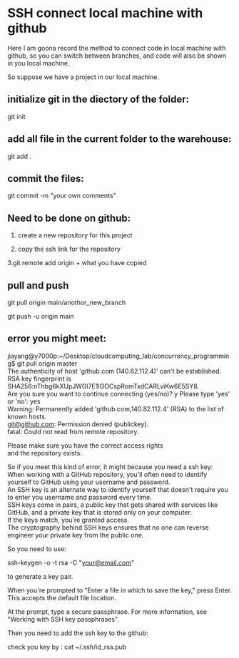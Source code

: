 # SSH connect local machine with github

Here I am goona record the method to connect code in local machine with github, so you can switch between branches, and code will also be shown in you local machine.


So suppose we have a project in our local machine.

## initialize git in the diectory of the folder:

git init

## add all file in the current folder to the warehouse:

git add .

## commit the files:

git commit -m "your own comments"

## Need to be done on github:

1. create a new repository for this project

2. copy the ssh link for the repository

3.git remote add origin + what you have copied

## pull and push

git pull origin main/anothor_new_branch

git push -u origin main



## error you might meet:

jiayang@y7000p:~/Desktop/cloudcomputing_lab/concurrency_programming$ git pull origin master  
The authenticity of host 'github.com (140.82.112.4)' can't be established.  
RSA key fingerprint is SHA256:nThbg6kXUpJWGl7E1IGOCspRomTxdCARLviKw6E5SY8.  
Are you sure you want to continue connecting (yes/no)? y
Please type 'yes' or 'no': yes  
Warning: Permanently added 'github.com,140.82.112.4' (RSA) to the list of known hosts.  
git@github.com: Permission denied (publickey).  
fatal: Could not read from remote repository.  
  
Please make sure you have the correct access rights  
and the repository exists.  

So if you meet this kind of error, it might because you need a ssh key:  
When working with a GitHub repository, you'll often need to identify yourself to GitHub using your username and password.   
An SSH key is an alternate way to identify yourself that doesn't require you to enter you username and password every time.  
SSH keys come in pairs, a public key that gets shared with services like GitHub, and a private key that is stored only on your computer.   
If the keys match, you're granted access.  
The cryptography behind SSH keys ensures that no one can reverse engineer your private key from the public one.  

So you need to use: 

ssh-keygen -o -t rsa -C "your@email.com"

to generate a key pair.  

When you're prompted to "Enter a file in which to save the key," press Enter. This accepts the default file location.  

At the prompt, type a secure passphrase. For more information, see "Working with SSH key passphrases".  

Then you need to add the ssh key to the github:  

check you key by : cat ~/.ssh/id_rsa.pub  




